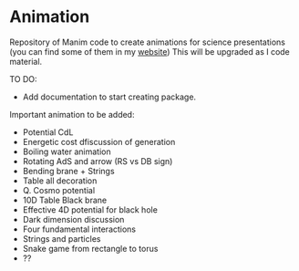 # Animation
Repository of Manim code to create animations for science presentations (you can find some of them in my [website](https://panopepino.github.io/web_page/))
This will be upgraded as I code material.

TO DO:
- Add documentation to start creating package.

Important animation to be added:

- Potential CdL
- Energetic cost dfiscussion of generation
- Boiling water animation
- Rotating AdS and arrow (RS vs DB sign)
- Bending brane + Strings
- Table all decoration
- Q. Cosmo potential 
- 10D Table Black brane
- Effective 4D potential for black hole
- Dark dimension discussion
- Four fundamental interactions
- Strings and particles
- Snake game from rectangle to torus
- ??


